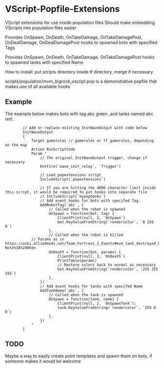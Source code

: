 # VScript-Popfile-Extensions
VScript extensions for use inside population files
Should make embedding VScripts into population files easier

Provides OnSpawn, OnDeath, OnTakeDamage, OnTakeDamagePost, OnDealDamage, OnDealDamagePost hooks to spawned bots with specified Tags

Provides OnSpawn, OnDeath, OnTakeDamage, OnTakeDamagePost hooks to spawned tanks with specified Name

How to install:
put scripts directory inside tf directory, merge if necessary

scripts/population/mvm_bigrock_vscript.pop is a demonstrative popfile that makes use of all available hooks

## Example
The example below makes bots with tag abc green ,and tanks named abc red:
```
        // Add or replace existing InitWaveOutput with code below
        InitWaveOutput
        {
            Target gamerules // gamerules or tf_gamerules, depending on the map
            Action RunScriptCode
            Param "
                // The original InitWaveOutput trigger, change if necessary
                EntFire(`wave_init_relay`, `Trigger`)

                // Load popextensions script
                IncludeScript(`popextensions`)

                // If you are hitting the 4096 character limit inside this script, it would be required to put hooks into separate file
                // IncludeScript(`mypophooks`)
                // Add event hooks for bots with specifed Tag.
                AddRobotTag(`abc`, {
                    // Called when the robot is spawned
                    OnSpawn = function(bot, tag) {
                        ClientPrint(null, 2, `OnSpawn`)
                        bot.KeyValueFromString(`rendercolor`, `0 255 0`)
                    },
                    // Called when the robot is killed
		    // Params as in https://wiki.alliedmods.net/Team_Fortress_2_Events#mvm_tank_destroyed_by_players:~:text=they%20changed%20to-,player_death,-Note%3A%20When
                    OnDeath = function(bot, params) {
                        ClientPrint(null, 2, `OnDeath`)
                        PrintTable(params)
                        // Restore colors back to normal as necessary
                        bot.KeyValueFromString(`rendercolor`, `255 255 255`)
                    },
                })
                // Add event hooks for tanks with specifed Name
                AddTankName(`abc`, {
                    // Called when the tank is spawned
                    OnSpawn = function(tank, name) {
                        ClientPrint(null, 2, `OnSpawnTank`);
                        tank.KeyValueFromString(`rendercolor`, `255 0 0`)
                    },
                })
            "
        }

```
## TODO
Maybe a way to easily create point templates and spawn them on bots, if someone makes it would be welcome
